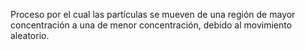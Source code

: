 Proceso por el cual las partículas se mueven de una región de mayor concentración a una de menor concentración, debido al movimiento aleatorio.